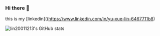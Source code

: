 ### Hi there 👋
this is my [linkedin]((https://www.linkedin.com/in/yu-xue-lin-6467711b8)
<!--
**lin20011213/lin20011213** is a ✨ _special_ ✨ repository because its `README.md` (this file) appears on your GitHub profile.

Here are some ideas to get you started:

- 🔭 I’m currently working on ...
- 🌱 I’m currently learning sone thing...
- 👯 I’m looking to collaborate on ...
- 🤔 I’m looking for help with ...
- 💬 Ask me about ...
- 📫 How to reach me: ...
- 😄 Pronouns: ...
- ⚡ Fun fact: ...
-->


![lin20011213's GitHub stats](https://github-readme-stats.vercel.app/api?username=lin20011213&theme=tokyonight&show_icons=true)

<!-- ![LeetCode Stats](https://leetcard.jacoblin.cool/lin20011213?theme=dark&font=Coming%20Soon) -->


<!---
lin20011213/lin20011213 is a ✨ special ✨ repository because its `README.md` (this file) appears on your GitHub profile.
You can click the Preview link to take a look at your changes.
--->
